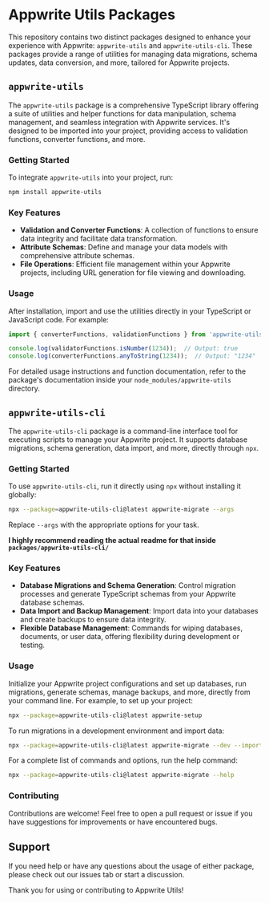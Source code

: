 # Appwrite Utils Packages

This repository contains two distinct packages designed to enhance your experience with Appwrite: `appwrite-utils` and `appwrite-utils-cli`. These packages provide a range of utilities for managing data migrations, schema updates, data conversion, and more, tailored for Appwrite projects.

## `appwrite-utils`

The `appwrite-utils` package is a comprehensive TypeScript library offering a suite of utilities and helper functions for data manipulation, schema management, and seamless integration with Appwrite services. It's designed to be imported into your project, providing access to validation functions, converter functions, and more.

### Getting Started

To integrate `appwrite-utils` into your project, run:

```bash
npm install appwrite-utils
```

### Key Features

- **Validation and Converter Functions**: A collection of functions to ensure data integrity and facilitate data transformation.
- **Attribute Schemas**: Define and manage your data models with comprehensive attribute schemas.
- **File Operations**: Efficient file management within your Appwrite projects, including URL generation for file viewing and downloading.

### Usage

After installation, import and use the utilities directly in your TypeScript or JavaScript code. For example:

```typescript
import { converterFunctions, validationFunctions } from 'appwrite-utils';

console.log(validatorFunctions.isNumber(1234));  // Output: true
console.log(converterFunctions.anyToString(1234));  // Output: "1234"
```

For detailed usage instructions and function documentation, refer to the package's documentation inside your `node_modules/appwrite-utils` directory.

## `appwrite-utils-cli`

The `appwrite-utils-cli` package is a command-line interface tool for executing scripts to manage your Appwrite project. It supports database migrations, schema generation, data import, and more, directly through `npx`.

### Getting Started

To use `appwrite-utils-cli`, run it directly using `npx` without installing it globally:

```bash
npx --package=appwrite-utils-cli@latest appwrite-migrate --args
```

Replace `--args` with the appropriate options for your task.

**I highly recommend reading the actual readme for that inside `packages/appwrite-utils-cli/`**

### Key Features

- **Database Migrations and Schema Generation**: Control migration processes and generate TypeScript schemas from your Appwrite database schemas.
- **Data Import and Backup Management**: Import data into your databases and create backups to ensure data integrity.
- **Flexible Database Management**: Commands for wiping databases, documents, or user data, offering flexibility during development or testing.

### Usage

Initialize your Appwrite project configurations and set up databases, run migrations, generate schemas, manage backups, and more, directly from your command line. For example, to set up your project:

```bash
npx --package=appwrite-utils-cli@latest appwrite-setup
```

To run migrations in a development environment and import data:

```bash
npx --package=appwrite-utils-cli@latest appwrite-migrate --dev --import
```

For a complete list of commands and options, run the help command:

```bash
npx --package=appwrite-utils-cli@latest appwrite-migrate --help
```

### Contributing

Contributions are welcome! Feel free to open a pull request or issue if you have suggestions for improvements or have encountered bugs.

## Support

If you need help or have any questions about the usage of either package, please check out our issues tab or start a discussion.

Thank you for using or contributing to Appwrite Utils!